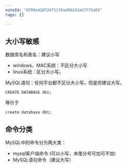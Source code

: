 ```yaml
---
noteId: "0799a41072d711f0ad982d3ab7f75a03"
tags: []

---
```


## 大小写敏感

数据库名和表名：建议小写

- windows、MAC系统：不区分大小写
- linux系统：区分大小写。

MySQL语句：任何平台都不区分大小写，但是但建议大写。


```mysql
CREATE DATABASE db1;
```

等价于

```mysql
create database db1;
```

## 命令分类

MySQL中的命令分为两大类：

- mysql客户端命令 (可以小写，末尾分号可加可不加)
- MySQL语句命令（建议大写）